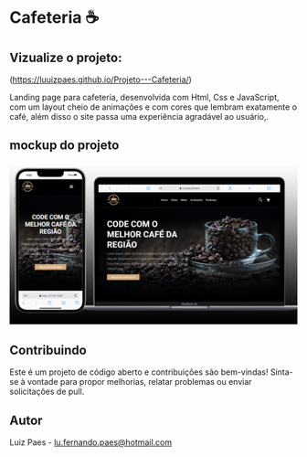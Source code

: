 # Cafeteria ☕

## Vizualize o projeto:
(https://luuizpaes.github.io/Projeto---Cafeteria/)

<p>Landing page para cafeteria, desenvolvida com Html, Css e JavaScript, com um layout cheio de animações e com cores que lembram exatamente o café, além disso o site passa uma experiência agradável ao usuário,.</p>

## mockup do projeto
<img src="https://github.com/LuuizPaes/Projeto---Cafeteria/blob/main/assets/mockup%20cafeteria.png?raw=true" alt="mockup-project">


## Contribuindo

Este é um projeto de código aberto e contribuições são bem-vindas! Sinta-se à vontade para propor melhorias, relatar problemas ou enviar solicitações de pull.

## Autor

Luiz Paes - lu.fernando.paes@hotmail.com

